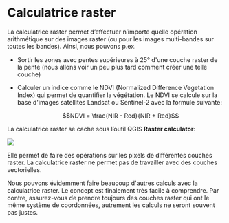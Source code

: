# Calculatrice raster

La calculatrice raster permet d’effectuer n’importe quelle opération arithmétique sur des images raster (ou pour les images multi-bandes sur toutes les bandes). Ainsi, nous pouvons p.ex.

- Sortir les zones avec pentes supérieures à 25° d'une couche raster de la pente (nous allons voir un peu plus tard comment créer une telle couche)

- Calculer un indice comme le NDVI (Normalized Difference Vegetation Index) qui permet de quantifier la végétation. Le NDVI se calcule sur la base d'images satellites Landsat ou Sentinel-2 avec la formule suivante:

    $$NDVI = \frac{NIR - Red}{NIR + Red}$$

La calculatrice raster se cache sous l’outil QGIS **Raster calculator**:

![](assets/raster-calc.png)

Elle permet de faire des opérations sur les pixels de différentes couches raster. La calculatrice raster ne permet pas de travailler avec des couches vectorielles.

Nous pouvons évidemment faire beaucoup d'autres calculs avec la calculatrice raster. Le concept est finalement très facile à comprendre. Par contre, assurez-vous de prendre toujours des couches raster qui ont le même système de coordonnées, autrement les calculs ne seront souvent pas justes.
